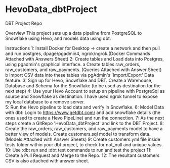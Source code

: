 # HevoData_dbtProject
DBT Project Repo

Overview
This project sets up a data pipeline from PostgreSQL to Snowflake using Hevo, and models data using dbt.

Instructions
1: Install Docker for Desktop -> create a network and then pull and run postgres, dpage/pgadmin4, ngrok/ngrok.(Docker Commands Attached with Answers Sheet)
2: Create tables and Load data into Postgres, using pgadmin's graphical interface.
  a Create tables raw_orders, raw_customers, and raw_payments. (Queries Attached with Answer Sheet)
  b Import CSV data into these tables via pgAdmin's 'Import/Export' Data feature.
3: Sign up for Hevo, Snowflake and DBT. Create a Warehouse, Database and Schema for the Snowflake (to be used as destination for the next step)
4: Use your Hevo Account to setup an pipeline with PostgreSql as source and Snowflake as destination. I have used ngrok tunnel to expose my local database to a remove server.   
5: Run the Hevo pipeline to load data and verify in Snowflake.
6: Model Data with dbt: Login to https://www.getdbt.com/ and add snowflake details (the ones used to create a Hevo PipeLine) and run the connection.
7: As the next steps create a GitRepo 'HevoData_dbtProject' and link to the DBT Project.
8: Create the raw_orders, raw_customers, and raw_payments model to have a better view of models. Create customers.sql model to transform data. (Models Attached with Answer Sheets)
9: Create customers.yml file inside tests folder within your dbt project, to check for not_null and unique values.
10: Use :dbt run and :dbt test commands to run and test the project
11: Create a Pull Request and Merge to the Repo.
12: The resultant customers CSV is also attached with answer sheet.

